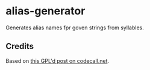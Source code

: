 # alias-generator

Generates alias names fpr goven strings from syllables.


## Credits
Based on [this GPL'd post on codecall.net](http://forum.codecall.net/topic/49665-java-random-name-generator/).